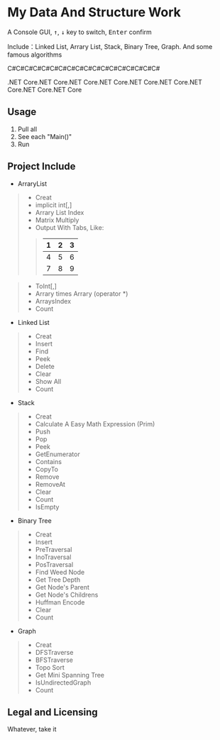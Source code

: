 # My Data And Structure Work
A Console GUI, <kbd>↑</kbd>, <kbd>↓</kbd> key to switch, <kbd>Enter</kbd> confirm

Include：Linked List, Arrary List, Stack, Binary Tree, Graph. And some famous algorithms

C#C#C#C#C#C#C#C#C#C#C#C#C#C#C#C#C#C#

.NET Core.NET Core.NET Core.NET Core.NET Core.NET Core.NET Core.NET Core.NET Core
 
## Usage
1. Pull all
2. See each "Main()"
3. Run

## Project Include

- ArraryList
>- Creat
>- implicit int[,]
>- Arrary List Index
>- Matrix Multiply
>- Output With Tabs, Like:
> > |1|2|3|
> > |-|-|-|
> > |4|5|6| 
> > |7|8|9|

>- ToInt[,]
>- Arrary times Arrary (operator *)
>- ArraysIndex
>- Count

- Linked List
>- Creat
>- Insert
>- Find
>- Peek
>- Delete
>- Clear
>- Show All
>- Count

- Stack
>- Creat
>- Calculate A Easy Math Expression (Prim)
>- Push
>- Pop
>- Peek
>- GetEnumerator
>- Contains
>- CopyTo
>- Remove
>- RemoveAt
>- Clear
>- Count
>- IsEmpty

- Binary Tree
>- Creat
>- Insert
>- PreTraversal
>- InoTraversal
>- PosTraversal
>- Find Weed Node
>- Get Tree Depth
>- Get Node's Parent
>- Get Node's Childrens
>- Huffman Encode
>- Clear
>- Count

- Graph
>- Creat
>- DFSTraverse
>- BFSTraverse
>- Topo Sort
>- Get Mini Spanning Tree
>- IsUndirectedGraph
>- Count

## Legal and Licensing
Whatever, take it

